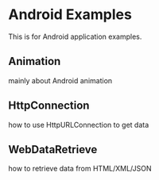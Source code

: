 # Android Examples

This is for Android application examples.

## Animation ##

mainly about Android animation

## HttpConnection ##

how to use HttpURLConnection to get data

## WebDataRetrieve ##

how to retrieve data from HTML/XML/JSON